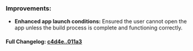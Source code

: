 ### **Improvements:**
- **Enhanced app launch conditions:** Ensured the user cannot open the app unless the build process is complete and functioning correctly.

#### **Full Changelog:** [c4d4e..011a3](https://github.com/mediar-ai/skyprompt/compare/c4d4e..011a3)

